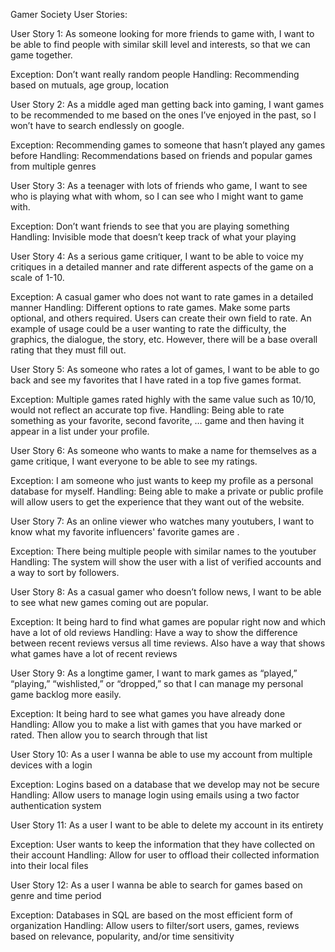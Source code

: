Gamer Society User Stories:

User Story 1: As someone looking for more friends to game with, I want to be able to find people with similar skill level and interests, so that we can game together.

Exception: Don’t want really random people
Handling: Recommending based on mutuals, age group, location 

User Story 2: As a middle aged man getting back into gaming, I want games to be recommended to me based on the ones I’ve enjoyed in the past, so I won’t have to search endlessly on google.

Exception: Recommending games to someone that hasn’t played any games before
Handling: Recommendations based on friends and popular games from multiple genres

User Story 3: As a teenager with lots of friends who game, I want to see who is playing what with whom, so I can see who I might want to game with.

Exception: Don’t want friends to see that you are playing something
Handling: Invisible mode that doesn’t keep track of what your playing

User Story 4: As a serious game critiquer, I want to be able to voice my critiques in a detailed manner and rate different aspects of the game on a scale of 1-10.

Exception: A casual gamer who does not want to rate games in a detailed manner
Handling: Different options to rate games. Make some parts optional, and others required. Users can create their own field to rate. An example of usage could be a user wanting to rate the difficulty, the graphics, the dialogue, the story, etc. However, there will be a base overall rating that they must fill out.

User Story 5: As someone who rates a lot of games, I want to be able to go back and see my favorites that I have rated in a top five games format. 

Exception: Multiple games rated highly with the same value such as 10/10, would not reflect an accurate top five.
Handling: Being able to rate something as your favorite, second favorite, … game and then having it appear in a list under your profile.

User Story 6: As someone who wants to make a name for themselves as a game critique, I want everyone to be able to see my ratings.

Exception: I am someone who just wants to keep my profile as a personal database for myself.
Handling: Being able to make a private or public profile will allow users to get the experience that they want out of the website.

User Story 7: As an online viewer who watches many youtubers, I want to know what my favorite influencers' favorite games are .

Exception: There being multiple people with similar names to the youtuber
Handling: The system will show the user with a list of verified accounts and a way to sort by followers.

User Story 8: As a casual gamer who doesn’t follow news, I want to be able to see what new games coming out are popular.

Exception: It being hard to find what games are popular right now and which have a lot of old reviews
Handling: Have a way to show the difference between recent reviews versus all time reviews. Also have a way that shows what games have a lot of recent reviews

User Story 9: As a longtime gamer, I want to mark games as “played,” “playing,” “wishlisted,” or “dropped,” so that I can manage my personal game backlog more easily.

Exception: It being hard to see what games you have already done 
Handling: Allow you to make a list with games that you have marked or rated. Then allow you to search through that list

User Story 10: As a user I wanna be able to use my account from multiple devices with a login

Exception: Logins based on a database that we develop may not be secure
Handling: Allow users to manage login using emails using a two factor authentication system

User Story 11: As a user I want to be able to delete my account in its entirety

Exception: User wants to keep the information that they have collected on their account
Handling: Allow for user to offload their collected information into their local files

User Story 12: As a user I wanna be able to search for games based on genre and time period

Exception: Databases in SQL are based on the most efficient form of organization
Handling: Allow users to filter/sort users, games, reviews based on relevance, popularity, and/or time sensitivity
